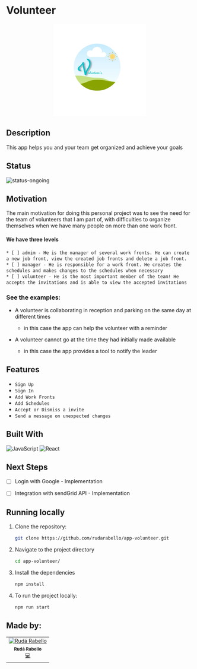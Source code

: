 # Volunteer

<p align="center">
  <img  src="src/assets/VLogoComplete.png" height="250px"/>
</p>

## Description

This app helps you and your team get organized and achieve your goals

## Status

![status-ongoing](https://img.shields.io/badge/status-ongoing-yellow?style=for-the-badge)

## Motivation

The main motivation for doing this personal project was to see the need for the team of volunteers that I am part of, with difficulties to organize themselves when we have many people on more than one work front. 

#### We have three levels

    * [ ] admim - He is the manager of several work fronts. He can create a new job front, view the created job fronts and delete a job front.
    * [ ] manager - He is responsible for a work front. He creates the schedules and makes changes to the schedules when necessary
    * [ ] volunteer - He is the most important member of the team! He accepts the invitations and is able to view the accepted invitations

### See the examples:

- A volunteer is collaborating in reception and parking on the same day at different times

    * in this case the app can help the volunteer with a reminder

- A volunteer cannot go at the time they had initially made available

    * in this case the app provides a tool to notify the leader

## Features

- `Sign Up` 
- `Sign In` 
- `Add Work Fronts` 
- `Add Schedules` 
- `Accept or Dismiss a invite` 
- `Send a message on unexpected changes ` 

## Built With

![JavaScript](https://img.shields.io/badge/javascript-%23323330.svg?style=for-the-badge&logo=javascript&logoColor=%23F7DF1E)
![React](https://img.shields.io/badge/react-%2320232a.svg?style=for-the-badge&logo=react&logoColor=%2361DAFB)


## Next Steps 

- [ ] Login with Google - Implementation
- [ ] Integration with sendGrid API - Implementation


## Running locally

1. Clone the repository:

    ```bash
    git clone https://github.com/rudarabello/app-volunteer.git
    ```

2. Navigate to the project directory

    ```bash
    cd app-volunteer/
    ```

3. Install the dependencies

    ```bash
    npm install
    ```

4. To run the project locally:

    ```bash
    npm run start
    ```
## Made by:

<table>
  <tr>
    <td align="center"><a href="https://www.linkedin.com/in/ruda-rabello-da-silva/"><img src="https://avatars.githubusercontent.com/u/95311365?s=96&v=4" width="80px;" alt="Rudá Rabello"/><br /><sub><b>Rudá Rabello</b></sub></a><br /><a href="https://www.linkedin.com/in/ruda-rabello-da-silva/"title="Code">💻</a></td></td>
</table>

